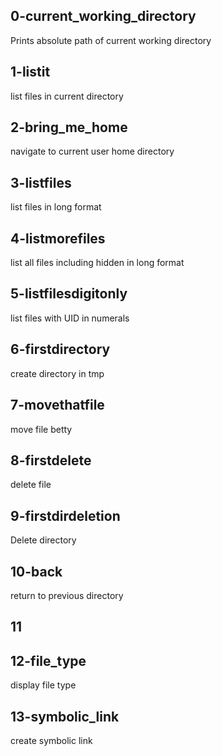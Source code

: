 ## 0-current_working_directory
Prints absolute path of current working directory
## 1-listit
list files in current directory
## 2-bring_me_home
navigate to current user home directory
## 3-listfiles
list files in long format
## 4-listmorefiles
list all files including hidden in long format
## 5-listfilesdigitonly
list files with UID in numerals
## 6-firstdirectory
create directory in tmp
## 7-movethatfile
move file betty
## 8-firstdelete
delete file
## 9-firstdirdeletion
Delete directory
## 10-back
return to previous directory
## 11

## 12-file_type
display file type
## 13-symbolic_link
create symbolic link
